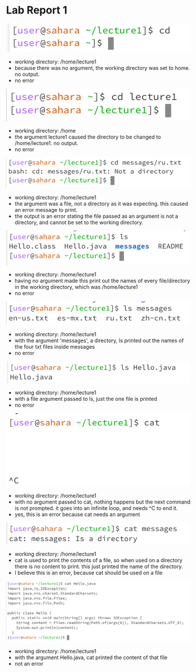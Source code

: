 # Lab Report 1

![Image](cd_a.png)      
* working directory: /home/lecture1
* because there was no argument, the working directory was set to home. no output.
* no error

![Image](cd_b.png)   
* working directory: /home
* the argument lecture1 caused the directory to be changed to /home/lecture1. no output.
* no error

![Image](cd_c.png)   
* working directory: /home/lecture1
* the argument was a file, not a directory as it was expecting. this caused an error message to print.
* the output is an error stating the file passed as an argument is not a directory, and cannot be set to the working directory.
  
![Image](ls_a.png)   
* working directory: /home/lecture1
* having no argument made this print out the names of every file/directory in the working directory, which was /home/lecture1
* no error
  
![Image](ls_b.png)
* working directory: /home/lecture1
* with the argument 'messages', a directory, ls printed out the names of the four txt files inside messages
* no error

![Image](ls_c.png)   
* working directory: /home/lecture1
* with a file argument passed to ls, just the one file is printed
* no error
  
![Image](cat_a.png)
* working directory: /home/lecture1
* with no argument passed to cat, nothing happens but the next command is not prompted. it goes into an infinite loop, and needs ^C to end it.
* yes, this is an error because cat needs an argument
  
![Image](cat_b.png)
* working directory: /home/lecture1
* cat is used to print the contents of a file, so when used on a directory there is no content to print. this just printed the name of the directory.
* I believe this is an error, because cat should be used on a file
  
![Image](cat_c.png)
* working directory: /home/lecture1
* with the argument Hello.java, cat printed the content of that file
* not an error
